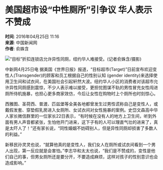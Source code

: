 # 美国超市设“中性厕所”引争议 华人表示不赞成

**时间**: 2016年04月25日 11:16  
**来源**: 中国新闻网  
**作者**: 俞姝含  

![“目标”折扣连锁店允许异性同厕，纽约华人难接受。(记者俞姝含/摄影)](http://www.chinanews.com/cr/2016/0425/2701838492.jpg)

中新网4月25日电 据美国《世界日报》报道，“目标超市(Target)”日前宣布欢迎变性人(Transgender)的顾客和员工根据自己的性别认知 (gender identity)来选择使用卫生间和试衣间，在美国社会引起轩然大波。纽约华人小区的消费者对该超市允许异性同厕感到震惊，不少人表示难以接受，更担忧图谋不轨的男性冒充女性闯进厕所侍机施暴，也担心更多商家效仿，今后让女性在购物时上个厕所也时刻惊心。

西雅图、圣荷西、普渡、匹兹堡等全美各地都曾发生过男性谎称自己是变性人，或戴假发套、穿垫假乳房进入女厕所、女试衣间对女性施暴的案例。史岱文森高中华人家长微信群里的一位家长22日表示，“有时候在没有人的地方上卫生间，听到外面有男人声音都紧张，生怕他开门进来，这下子有的人可以理直气壮的进来了，真是太吓人了！”还有家长说，“同性婚姻不妨碍别人，但是异性同厕却损害了多数人的利益。”

新移民孙灵灵也说，“就算他真的是变性人，我们女人在厕所或试衣间看到一个男人出现，第一反应就是会害怕。”李志华和太太也说，“我们是不赞成的，变性是他们自己的事，但男女厕所还是要分开，不要造成麻烦，这样对孩子的性别意识也会造成影响。”